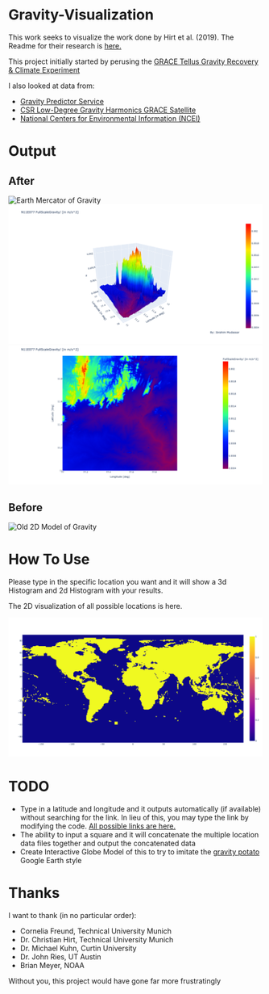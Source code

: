 # Gravity-Visualization

This work seeks to visualize the work done by Hirt et al. (2019).
The Readme for their research is [here.](https://ddfe.curtin.edu.au/models/SRTM2gravity2018/SRTM2gravity_Readme.dat)

This project initially started by perusing the [GRACE Tellus Gravity Recovery & Climate Experiment](https://grace.jpl.nasa.gov/data/get-data/)

I also looked at data from:
* [Gravity Predictor Service](https://geodesy.noaa.gov/web_services/grav-d.shtml)
* [CSR Low-Degree Gravity Harmonics GRACE Satellite](https://filedrop.csr.utexas.edu/pub/slr/degree_5/CSR_Monthly_5x5_Gravity_Harmonics.txt)
* [National Centers for Environmental Information (NCEI)](https://www.ngdc.noaa.gov/mgg/gravity/)

# Output
## After
![Earth Mercator of Gravity](/images/earthGravity.png)
![3D Model of Gravity](/images/3dGravity.png)
![2D Model of Gravity](/images/2dGravity.png)
## Before
![Old 2D Model of Gravity](https://ddfe.curtin.edu.au/models/SRTM2gravity2018/data/FullScaleGravity/N00E060/N11E077_full.png)

# How To Use
Please type in the specific location you want and it will show a 3d Histogram and 2d Histogram with your results.

The 2D visualization of all possible locations is here. 

![all possible locations](images/available_files_histo.png)

# TODO
* Type in a latitude and longitude and it outputs automatically (if available) without searching for the link. In lieu of this, you may type the link by modifying the code. [All possible links are here.](/filenames.txt)
* The ability to input a square and it will concatenate the multiple location data files together and output the concatenated data
* Create Interactive Globe Model of this to try to imitate the [gravity potato](https://user-images.githubusercontent.com/22484328/223882296-e0e7e285-f51d-4bbb-9c21-b056ce6c29e6.png) Google Earth style


# Thanks
I want to thank (in no particular order):
* Cornelia Freund, Technical University Munich
* Dr. Christian Hirt, Technical University Munich
* Dr. Michael Kuhn, Curtin University
* Dr. John Ries, UT Austin
* Brian Meyer, NOAA

Without you, this project would have gone far more frustratingly
